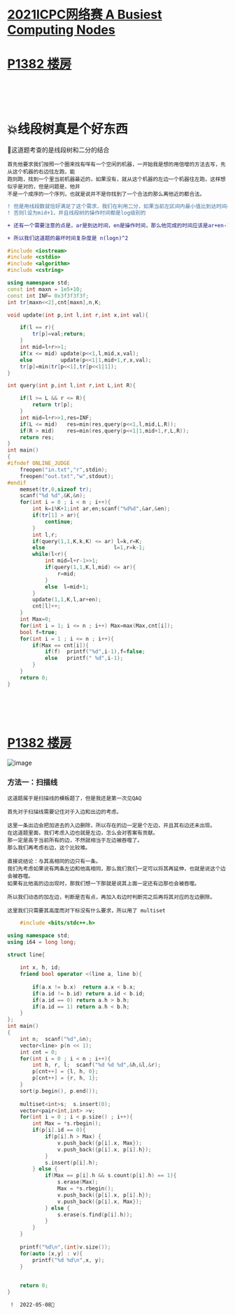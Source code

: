 <span id="jump0"></span>
<br>

# [2021ICPC网络赛 A Busiest Computing Nodes](#jump1)
# [P1382 楼房](#jump2)
<br>
<br>
<br> 

<span id="jump1"><span>
   
    
# 💥线段树真是个好东西  
🐪这道题考查的是线段树和二分的结合  

<span id="jump1"><span>
    
    首先他要求我们按照一个圈来找有咩有一个空闲的机器，一开始我是想的用倍增的方法去写，先从这个机器的右边往左跑，能
    跑则跑，找到一个里当前机器最近的，如果没有，就从这个机器的左边一个机器往左跑，这样想似乎是对的，但是问题是，他并
    不是一个成序的一个序列，也就是说并不是你找到了一个合法的那么离他近的都合法。  
 
```diff
! 但是用线段数就恰好满足了这个需求，我们在利用二分，如果当前左区间内最小值比到达时间小于等于，那么我们就可以把r设为mid，
! 否则l设为mid+1，并且线段树的操作时间都是log级别的

+ 还有一个需要注意的点是，ar是到达时间，en是操作时间，那么他完成的时间应该是ar+en-1,所以就是说下一个任务到达时间 >= ar+en都是可以的

+ 所以我们这道题的最坏时间复杂度是 n(logn)^2
```

```C++
#include <iostream>
#include <cstdio>
#include <algorithm>
#include <cstring>

using namespace std;
const int maxn = 1e5+10;
const int INF= 0x3f3f3f3f;
int tr[maxn<<2],cnt[maxn],n,K;

void update(int p,int l,int r,int x,int val){

    if(l == r){
        tr[p]=val;return;
    }
    int mid=l+r>>1;
    if(x <= mid) update(p<<1,l,mid,x,val);
    else         update(p<<1|1,mid+1,r,x,val);
    tr[p]=min(tr[p<<1],tr[p<<1|1]);
}

int query(int p,int l,int r,int L,int R){

    if(l >= L && r <= R){
        return tr[p];
    }
    int mid=l+r>>1,res=INF;
    if(L <= mid)   res=min(res,query(p<<1,l,mid,L,R));
    if(R > mid)    res=min(res,query(p<<1|1,mid+1,r,L,R));
    return res;
}
int main()
{
#ifndef ONLINE_JUDGE
    freopen("in.txt","r",stdin);
    freopen("out.txt","w",stdout);
#endif
    memset(tr,0,sizeof tr);
    scanf("%d %d",&K,&n);
    for(int i = 0 ; i < n ; i++){
        int k=i%K+1;int ar,en;scanf("%d%d",&ar,&en);
        if(tr[1] > ar){
            continue;
        }
        int l,r;
        if(query(1,1,K,k,K) <= ar) l=k,r=K;
        else                      l=1,r=k-1;
        while(l<r){
            int mid=l+r-1>>1;
            if(query(1,1,K,l,mid) <= ar){
                r=mid;
            }
            else  l=mid+1;
        }
        update(1,1,K,l,ar+en);
        cnt[l]++;
    }
    int Max=0;
    for(int i = 1; i <= n ; i++) Max=max(Max,cnt[i]);
    bool f=true;
    for(int i = 1 ; i <= n ; i++){
        if(Max == cnt[i]){
            if(f)  printf("%d",i-1),f=false;
            else   printf(" %d",i-1);
        }
    }
    return 0;
}
```

<br>
<br>
<br>

<span id="jump2"> </span>
    
# [P1382 楼房](https://www.luogu.com.cn/problem/P1382?contestId=68990)
![image](https://user-images.githubusercontent.com/92497177/167288058-6d5509df-fa1f-43e7-bcb3-42c58b097913.png)

    
 ###  方法一：扫描线
    
    这道题属于是扫描线的模板题了，但是我还是第一次见QAQ
    
    首先对于扫描线需要记住对于入边和出边的考虑。
    
    这里一条出边会把加进去的入边删除，所以存在的边一定是个左边，并且其右边还未出现。
    在这道题里面，我们考虑入边也就是左边，怎么会对答案有贡献。
    那一定是高于当前所有的边，不然就相当于左边被吞噬了。
    那么我们再考虑右边，这个比较难。
    
    直接说结论：与其高相同的边只有一条。
    我们先考虑如果说有两条左边和他高相同，那么我们我们一定可以将其再延伸，也就是说这个边会被吞噬。
    如果有比他高的边出现时，那我们想一下那就是说其上面一定还有边那也会被吞噬。
    
    所以我们动态的加左边，判断是否有点，再加入右边时判断完之后再将其对应的左边删除。
    
    这里我们只需要其高度而对下标没有什么要求，所以用了 multiset
```C++
    #include <bits/stdc++.h>

using namespace std;
using i64 = long long;

struct line{
	
	int x, h, id;
	friend bool operator <(line a, line b){
		
		if(a.x != b.x)  return a.x < b.x;
		if(a.id != b.id) return a.id < b.id;
		if(a.id == 0) return a.h > b.h;
		if(a.id == 1) return a.h < b.h;
	}
};
int main()
{	
	int n;  scanf("%d",&n);
	vector<line> p(n << 1);
	int cnt = 0;
	for(int i = 0 ; i < n ; i++){
		int h, r, l;  scanf("%d %d %d",&h,&l,&r);
		p[cnt++] = {l, h, 0};
		p[cnt++] = {r, h, 1};
	}
	sort(p.begin(), p.end());
	
	multiset<int>s;  s.insert(0);
	vector<pair<int,int> >v;
	for(int i = 0 ; i < p.size() ; i++){
		int Max = *s.rbegin();
		if(p[i].id == 0){
			if(p[i].h > Max) {
				v.push_back({p[i].x, Max});
				v.push_back({p[i].x, p[i].h});
			}
			s.insert(p[i].h);
		} else {
			if(Max == p[i].h && s.count(p[i].h) == 1){
				s.erase(Max);
				Max = *s.rbegin();
				v.push_back({p[i].x, p[i].h});
				v.push_back({p[i].x, Max});
			} else {
				s.erase(s.find(p[i].h));
			}
		}
	}
	
	printf("%d\n",(int)v.size());
	for(auto [x,y] : v){
		printf("%d %d\n",x, y);
	}
	

	return 0; 
}
```

    
    
```diff
 !  2022-05-08💐
```
